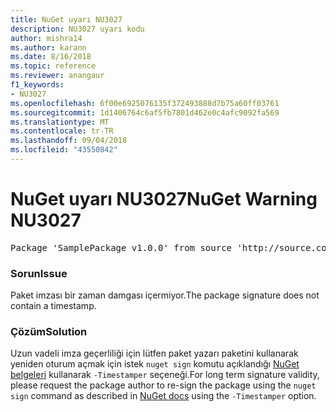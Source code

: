 ```yaml
---
title: NuGet uyarı NU3027
description: NU3027 uyarı kodu
author: mishra14
ms.author: karann
ms.date: 8/16/2018
ms.topic: reference
ms.reviewer: anangaur
f1_keywords:
- NU3027
ms.openlocfilehash: 6f00e6925076135f372493888d7b75a60ff03761
ms.sourcegitcommit: 1d1406764c6af5fb7801d462e0c4afc9092fa569
ms.translationtype: MT
ms.contentlocale: tr-TR
ms.lasthandoff: 09/04/2018
ms.locfileid: "43550842"
---
```

# <a name="nuget-warning-nu3027"></a><span data-ttu-id="fbeed-103">NuGet uyarı NU3027</span><span class="sxs-lookup"><span data-stu-id="fbeed-103">NuGet Warning NU3027</span></span>

<pre>Package 'SamplePackage v1.0.0' from source 'http://source.com/index.json': The signature should be timestamped to enable long-term signature validity after the certificate has expired.</pre>

### <a name="issue"></a><span data-ttu-id="fbeed-104">Sorun</span><span class="sxs-lookup"><span data-stu-id="fbeed-104">Issue</span></span>

<span data-ttu-id="fbeed-105">Paket imzası bir zaman damgası içermiyor.</span><span class="sxs-lookup"><span data-stu-id="fbeed-105">The package signature does not contain a timestamp.</span></span>


### <a name="solution"></a><span data-ttu-id="fbeed-106">Çözüm</span><span class="sxs-lookup"><span data-stu-id="fbeed-106">Solution</span></span>

<span data-ttu-id="fbeed-107">Uzun vadeli imza geçerliliği için lütfen paket yazarı paketini kullanarak yeniden oturum açmak için istek `nuget sign` komutu açıklandığı [NuGet belgeleri](https://docs.microsoft.com/en-us/nuget/create-packages/sign-a-package) kullanarak `-Timestamper` seçeneği.</span><span class="sxs-lookup"><span data-stu-id="fbeed-107">For long term signature validity, please request the package author to re-sign the package using the `nuget sign` command as described in [NuGet docs](https://docs.microsoft.com/en-us/nuget/create-packages/sign-a-package) using the `-Timestamper` option.</span></span>


